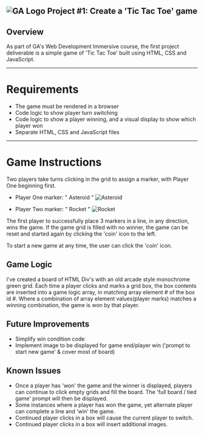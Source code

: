 ## ![GA Logo](https://ga-dash.s3.amazonaws.com/production/assets/logo-9f88ae6c9c3871690e33280fcf557f33.png) Project #1: Create a 'Tic Tac Toe' game

## Overview

As part of GA's Web Development Immersive course, the first project deliverable is a simple game of 'Tic Tac Toe' built using HTML, CSS and JavaScript.

---

# Requirements

* The game must be rendered in a browser
* Code logic to show player turn switching
* Code logic to show a player winning, and a visual display to show which player won
* Separate HTML, CSS and JavaScript files

---

# Game Instructions

Two players take turns clicking in the grid to assign a marker, with Player One beginning first.

* Player One marker: " Asteroid " 
![Asteroid](http://rs1104.pbsrc.com/albums/h329/zorq1/Spinning-asteroid-4.gif~c200)

* Player Two marker: " Rocket " 
![Rocket](http://i1178.photobucket.com/albums/x380/fajarnurazizi/rocket.gif)

The first player to successfully place 3 markers in a line, in any direction, wins the game. 
If the game grid is filled with no winner, the game can be reset and started again by clicking the 'coin' icon to the left.

To start a new game at any time, the user can click the 'coin' icon.

## Game Logic

I've created a board of HTML Div's with an old arcade style monochrome green grid.
Each time a player clicks and marks a grid box, the box contents are inserted into a game logic array, in matching array element # of the box id #.
Where a combination of array element values(player marks) matches a winning combination, the game is won by that player. 


## Future Improvements

* Simplify win condition code
* Implement image to be displayed for game end/player win ('prompt to start new game' & cover most of board) 

## Known Issues

* Once a player has 'won' the game and the winner is displayed, players can continue to click empty grids and fill the board. The 'full board / tied game' prompt will then be displayed.
* Some instances where a player has won the game, yet alternate player can complete a line and 'win' the game.
* Continued player clicks in a box will cause the current player to switch.
* Continued player clicks in a box will insert additional images.
